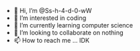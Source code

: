 - 👋 Hi, I’m @Ss-h-4-d-0-wW
- 👀 I’m interested in coding
- 🌱 I’m currently learning computer science
- 💞️ I’m looking to collaborate on nothing
- 📫 How to reach me ... IDK

<!---
Ss-h-4-d-0-wW/Ss-h-4-d-0-wW is a ✨ special ✨ repository because its `README.md` (this file) appears on your GitHub profile.
You can click the Preview link to take a look at your changes.
--->
